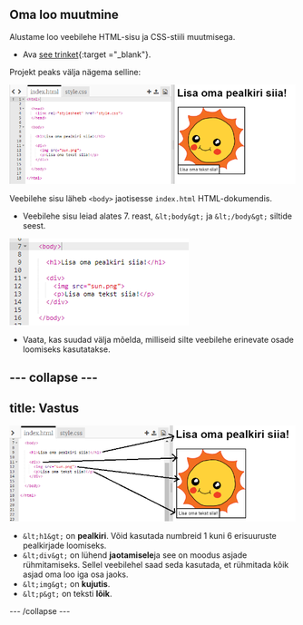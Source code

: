 ## Oma loo muutmine

Alustame loo veebilehe HTML-sisu ja CSS-stiili muutmisega.

+ Ava [see trinket](http://jumpto.cc/web-story){:target ="_blank"}.

Projekt peaks välja nägema selline:

![kuvatõmmis](images/story-starter.png)

Veebilehe sisu läheb `<body>` jaotisesse `index.html` HTML-dokumendis.

+ Veebilehe sisu leiad alates 7. reast, `&lt;body&gt;` ja `&lt;/body&gt;` siltide seest.

![kuvatõmmis](images/story-html.png)

+ Vaata, kas suudad välja mõelda, milliseid silte veebilehe erinevate osade loomiseks kasutatakse.

## \--- collapse \---

## title: Vastus

![kuvatõmmis](images/story-elements.png)

+ `&lt;h1&gt;` on **pealkiri**. Võid kasutada numbreid 1 kuni 6 erisuuruste pealkirjade loomiseks.
+ `&lt;div&gt;` on lühend **jaotamisele**ja see on moodus asjade rühmitamiseks. Sellel veebilehel saad seda kasutada, et rühmitada kõik asjad oma loo iga osa jaoks.
+ `&lt;img&gt;` on **kujutis**.
+ `&lt;p&gt;` on teksti **lõik**.

\--- /collapse \---